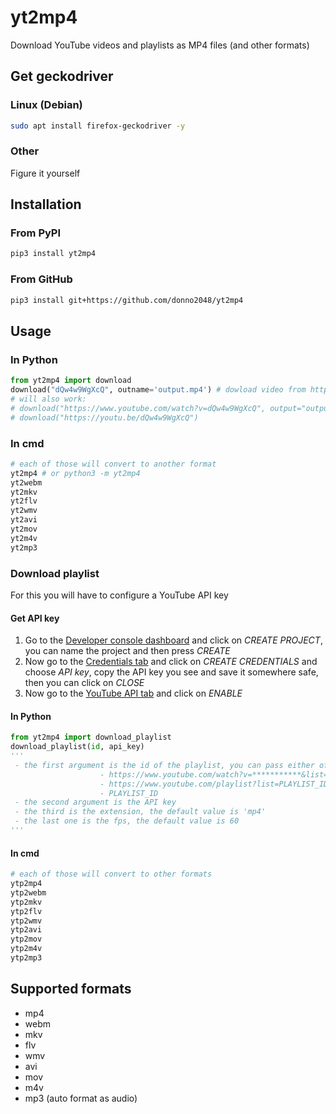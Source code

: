 # yt2mp4

Download YouTube videos and playlists as MP4 files (and other formats)

## Get geckodriver

### Linux (Debian)

```sh
sudo apt install firefox-geckodriver -y
```

### Other

Figure it yourself

## Installation

### From PyPI

```sh
pip3 install yt2mp4
```

### From GitHub

```sh
pip3 install git+https://github.com/donno2048/yt2mp4
```

## Usage

### In Python

```py
from yt2mp4 import download
download("dQw4w9WgXcQ", outname='output.mp4') # dowload video from https://www.youtube.com/watch?v=dQw4w9WgXcQ and name it output.mp4
# will also work:
# download("https://www.youtube.com/watch?v=dQw4w9WgXcQ", output="output.mov")
# download("https://youtu.be/dQw4w9WgXcQ")
```

### In cmd

```sh
# each of those will convert to another format
yt2mp4 # or python3 -m yt2mp4
yt2webm
yt2mkv
yt2flv
yt2wmv
yt2avi
yt2mov
yt2m4v
yt2mp3
```

### Download playlist

For this you will have to configure a YouTube API key

#### Get API key

1. Go to the [Developer console dashboard](https://console.cloud.google.com/home/dashboard) and click on _CREATE PROJECT_, you can name the project and then press _CREATE_
1. Now go to the [Credentials tab](https://console.cloud.google.com/apis/credentials) and click on _CREATE CREDENTIALS_ and choose _API key_, copy the API key you see and save it somewhere safe, then you can click on _CLOSE_
1. Now go to the [YouTube API tab](https://console.cloud.google.com/apis/api/youtube.googleapis.com) and click on _ENABLE_

#### In Python

```py
from yt2mp4 import download_playlist
download_playlist(id, api_key)
'''
 - the first argument is the id of the playlist, you can pass either of the following forms
                    - https://www.youtube.com/watch?v=***********&list=PLAYLIST_ID
                    - https://www.youtube.com/playlist?list=PLAYLIST_ID
                    - PLAYLIST_ID
 - the second argument is the API key
 - the third is the extension, the default value is 'mp4'
 - the last one is the fps, the default value is 60
'''
```

#### In cmd

```sh
# each of those will convert to other formats
ytp2mp4
ytp2webm
ytp2mkv
ytp2flv
ytp2wmv
ytp2avi
ytp2mov
ytp2m4v
ytp2mp3
```

## Supported formats

- mp4
- webm
- mkv
- flv
- wmv
- avi
- mov
- m4v
- mp3 (auto format as audio)
